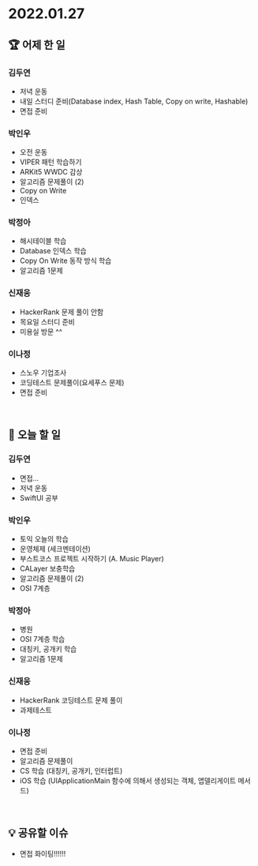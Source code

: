 # 2022.01.27

## 🏆 어제 한 일

### 김두연

- 저녁 운동
- 내일 스터디 준비(Database index, Hash Table, Copy on write, Hashable)
- 면접 준비

### 박인우

- 오전 운동
- VIPER 패턴 학습하기
- ARKit5 WWDC 감상
- 알고리즘 문제풀이 (2)
- Copy on Write
- 인덱스

### 박정아

- 해시테이블 학습
- Database 인덱스 학습
- Copy On Write 동작 방식 학습
- 알고리즘 1문제

### 신재웅

- HackerRank 문제 풀이 안함
- 목요일 스터디 준비
- 미용실 방문 ^^

### 이나정

- 스노우 기업조사
- 코딩테스트 문제풀이(요세푸스 문제)
- 면접 준비

<br/>

## 🎯 오늘 할 일

### 김두연

- 면접...
- 저녁 운동
- SwiftUI 공부

### 박인우

- 토익 오늘의 학습
- 운영체제 (세크멘테이션)
- 부스트코스 프로젝트 시작하기 (A. Music Player)
- CALayer 보충학습
- 알고리즘 문제풀이 (2)
- OSI 7계층

### 박정아

- 병원
- OSI 7계층 학습
- 대칭키, 공개키 학습
- 알고리즘 1문제

### 신재웅

- HackerRank 코딩테스트 문제 풀이
- 과제테스트

### 이나정

- 면접 준비
- 알고리즘 문제풀이
- CS 학습 (대칭키, 공개키, 인터럽트)
- iOS 학습 (UIApplicationMain 함수에 의해서 생성되는 객체, 앱델리게이트 메서드)

<br/>

## 💡 공유할 이슈

- 면접 화이팅!!!!!!
